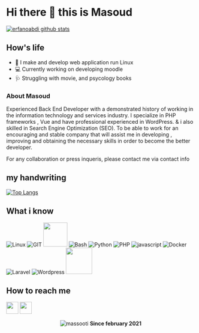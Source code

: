 # Hi there 👋 this is Masoud
[![erfanoabdi github stats](https://github-readme-stats.vercel.app/api?username=massooti&show_icons=true&include_all_commits=true&theme=tokyonight)](https://github.com/massooti)

## How's life
- 📱 I make and develop web application run Linux
- 💻 Currently working on developing moodle
- 🩺 Struggling with movie, and psycology books

### About Masoud

Experienced Back End Developer with a demonstrated history of working in the information technology and services industry. I specialize in PHP frameworks , Vue and have professional experienced in WordPress. & i also skilled in Search Engine Optimization (SEO).
To be able to work for an encouraging and stable company that will assist me in developing , improving and obtaining the necessary skills in order to become the better developer.

For any collaboration or press inqueris, please contact me via contact info

## my handwriting
[![Top Langs](https://github-readme-stats.vercel.app/api/top-langs/?username=massooti&layout=compact&langs_count=10&theme=tokyonight)](https://github.com/massooti)

## What i know
![Linux](https://www.vectorlogo.zone/logos/linux/linux-icon.svg)
![GIT](https://www.vectorlogo.zone/logos/git-scm/git-scm-icon.svg)
<img src="https://github.com/isocpp/logos/raw/master/cpp_logo.svg" width="64">
![Bash](https://www.vectorlogo.zone/logos/gnu_bash/gnu_bash-icon.svg)
![Python](https://www.vectorlogo.zone/logos/python/python-icon.svg)
![PHP](https://www.vectorlogo.zone/logos/php/php-icon.svg)
![javascript](https://www.vectorlogo.zone/logos/javascript/javascript-icon.svg)
![Docker](https://www.vectorlogo.zone/logos/docker/docker-icon.svg)
![Laravel](https://www.vectorlogo.zone/logos/laravel/laravel-icon.svg)
![Wordpress](https://www.vectorlogo.zone/logos/wordpress/wordpress-icon.svg)
<img src="https://tracker.moodle.org/secure/attachment/68503/Moodle_Circle_M_RGB.png" width="70">


## How to reach me
[<img src="https://www.vectorlogo.zone/logos/gmail/gmail-tile.svg" width="32">](mailto:massoudzaeem@gmail.com)
[<img src="https://www.vectorlogo.zone/logos/linkedin/linkedin-tile.svg" width="32">](https://linkedin.com/in/masoud-zaeem/)


<p align=center> <img src=https://komarev.com/ghpvc/?username=massooti alt=massooti /> <b>Since february 2021</b></p>

